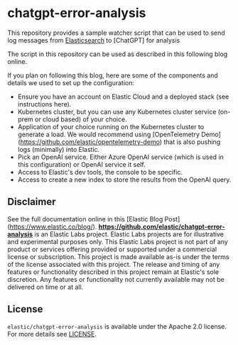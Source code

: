 # chatgpt-error-analysis
This repository provides a sample watcher script that can be used to send log messages from [Elasticsearch](https://github.com/elastic/elasticsearch) to [ChatGPT] for analysis 

The script in this repository can be used as described in this following blog online. 

If you plan on following this blog, here are some of the components and details we used to set up the configuration:

- Ensure you have an account on Elastic Cloud and a deployed stack (see instructions here).
- Kubernetes cluster, but you can use any Kubernetes cluster service (on-prem or cloud based) of your choice.
- Application of your choice running on the  Kubernetes cluster to generate a load. We would recommend using [OpenTelemetry Demo] (https://github.com/elastic/opentelemetry-demo) that is also pushing logs (minimally) into Elastic.
- Pick an OpenAI service. Either Azure OpenAI service (which is used in this configuration) or OpenAI service it self.
- Access to Elastic's dev tools, the console to be specific.
- Access to create a new index to store the results from the OpenAI query.

## Disclaimer

See the full documentation online in this [Elastic Blog Post] (https://www.elastic.co/blog/). **https://github.com/elastic/chatgpt-error-analysis** is an Elastic Labs project. Elastic Labs projects are for illustrative and experimental purposes only. This Elastic Labs project is not part of any product or services offering provided or supported under a commercial license or subscription. This project is made available as-is under the terms of the license associated with this project.
The release and timing of any features or functionality described in this project remain at Elastic's sole discretion. Any features or functionality not currently available may not be delivered on time or at all.

## License

`elastic/chatgpt-error-analysis` is available under the Apache 2.0 license.
For more details see [LICENSE](https://github.com/elastic/chatgpt-error-analysis/blob/main/LICENSE).



